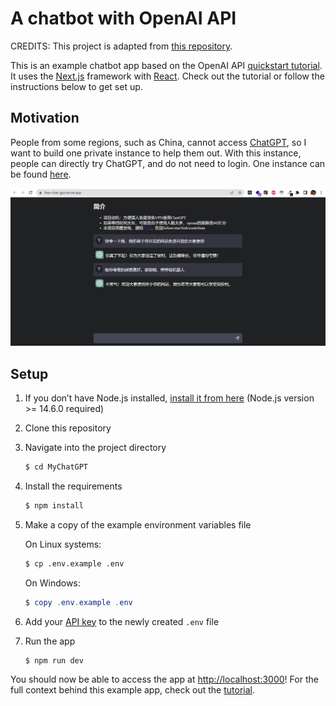 # A chatbot with OpenAI API

CREDITS: This project is adapted from [this repository](https://github.com/openai/openai-quickstart-node).

This is an example chatbot app based on the OpenAI API [quickstart tutorial](https://beta.openai.com/docs/quickstart). It uses the [Next.js](https://nextjs.org/) framework with [React](https://reactjs.org/). Check out the tutorial or follow the instructions below to get set up.

## Motivation

People from some regions, such as China, cannot access [ChatGPT](https://chat.openai.com/chat), so I want to build one private instance to help them out. With this instance, people can directly try ChatGPT, and do not need to login. One instance can be found [here](https://free-chat-gpt.vercel.app/).

![Alt text](screenshot.png)

## Setup

1. If you don’t have Node.js installed, [install it from here](https://nodejs.org/en/) (Node.js version >= 14.6.0 required)

2. Clone this repository

3. Navigate into the project directory

   ```bash
   $ cd MyChatGPT
   ```

4. Install the requirements

   ```bash
   $ npm install
   ```

5. Make a copy of the example environment variables file

   On Linux systems: 
   ```bash
   $ cp .env.example .env
   ```
   On Windows:
   ```powershell
   $ copy .env.example .env
   ```
6. Add your [API key](https://beta.openai.com/account/api-keys) to the newly created `.env` file

7. Run the app

   ```bash
   $ npm run dev
   ```

You should now be able to access the app at [http://localhost:3000](http://localhost:3000)! For the full context behind this example app, check out the [tutorial](https://beta.openai.com/docs/quickstart).
